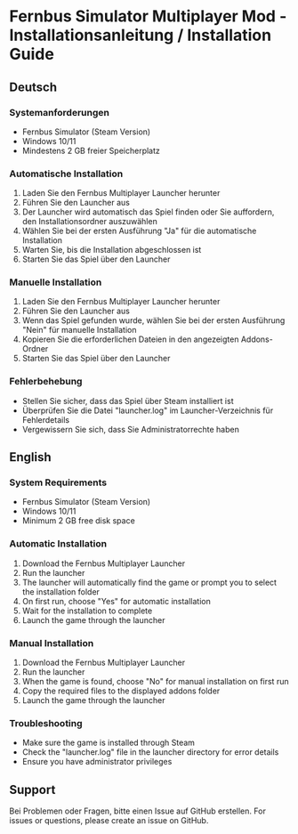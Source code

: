 # Fernbus Simulator Multiplayer Mod - Installationsanleitung / Installation Guide

## Deutsch

### Systemanforderungen
- Fernbus Simulator (Steam Version)
- Windows 10/11
- Mindestens 2 GB freier Speicherplatz

### Automatische Installation
1. Laden Sie den Fernbus Multiplayer Launcher herunter
2. Führen Sie den Launcher aus
3. Der Launcher wird automatisch das Spiel finden oder Sie auffordern, den Installationsordner auszuwählen
4. Wählen Sie bei der ersten Ausführung "Ja" für die automatische Installation
5. Warten Sie, bis die Installation abgeschlossen ist
6. Starten Sie das Spiel über den Launcher

### Manuelle Installation
1. Laden Sie den Fernbus Multiplayer Launcher herunter
2. Führen Sie den Launcher aus
3. Wenn das Spiel gefunden wurde, wählen Sie bei der ersten Ausführung "Nein" für manuelle Installation
4. Kopieren Sie die erforderlichen Dateien in den angezeigten Addons-Ordner
5. Starten Sie das Spiel über den Launcher

### Fehlerbehebung
- Stellen Sie sicher, dass das Spiel über Steam installiert ist
- Überprüfen Sie die Datei "launcher.log" im Launcher-Verzeichnis für Fehlerdetails
- Vergewissern Sie sich, dass Sie Administratorrechte haben

## English

### System Requirements
- Fernbus Simulator (Steam Version)
- Windows 10/11
- Minimum 2 GB free disk space

### Automatic Installation
1. Download the Fernbus Multiplayer Launcher
2. Run the launcher
3. The launcher will automatically find the game or prompt you to select the installation folder
4. On first run, choose "Yes" for automatic installation
5. Wait for the installation to complete
6. Launch the game through the launcher

### Manual Installation
1. Download the Fernbus Multiplayer Launcher
2. Run the launcher
3. When the game is found, choose "No" for manual installation on first run
4. Copy the required files to the displayed addons folder
5. Launch the game through the launcher

### Troubleshooting
- Make sure the game is installed through Steam
- Check the "launcher.log" file in the launcher directory for error details
- Ensure you have administrator privileges

## Support

Bei Problemen oder Fragen, bitte einen Issue auf GitHub erstellen.
For issues or questions, please create an issue on GitHub.
